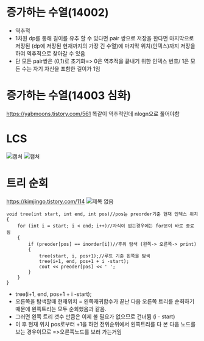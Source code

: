 # 증가하는 수열(14002)
 - 역추적
 - 1차원 dp를 통해 길이를 유추 할 수 있다면 pair 쌍으로 저장을 한다면 마지막으로 저장된
    (dp에 저장된 현재까지의 가장 긴 수열)에 마지막 위치(인덱스)까지 저장을 하여 역추적으로 찾아갈 수 있음
 -  단 모든 pair쌍은 (0,1)로 초기화=> 0은 역추적을 끝내기 위한 인덱스 번호/ 1은 모든 수는 자기 자신을 포함한 길이가 1임

# 증가하는 수열(14003 심화)
https://yabmoons.tistory.com/561
똑같이 역추적인데 nlogn으로 풀어야함

# LCS
![캡처](https://github.com/bbangHo/condingTest/assets/112802506/11057a46-91fa-4124-b8ac-a1fc1e5a1dd9)
![캡처](https://github.com/bbangHo/condingTest/assets/112802506/1936c04e-584e-4a1f-ab67-3e36620241cb)

# 트리 순회
https://kimjingo.tistory.com/114
![제목 없음](https://github.com/bbangHo/condingTest/assets/112802506/9c91a55e-a31d-4288-aaa2-41b92b8c3470)

	void tree(int start, int end, int pos)//pos는 preorder기준 현재 인덱스 위치
	{
		for (int i = start; i < end; i++)//자식이 없는경우에는 for문이 바로 종료됨
		{
			if (preoder[pos] == inorder[i])//후위 탐색 (왼쪽-> 오른쪽-> print)
			{
				tree(start, i, pos+1);//루트 기준 왼쪽을 탐색
				tree(i+1, end, pos+1 + i -start);
				cout << preoder[pos] << ' ';
			}
		}
	}
 - tree(i+1, end, pos+1 + i -start);
 - 오른쪽을 탐색할때 현재위치 = 왼쪽재귀함수가 끝난 다음 오른쪽 트리를 순회하기 때문에 왼쪽트리는 모두 순회했음과 같음.
 - 그러면 왼쪽 트리 갯수 만큼은 이제 볼 필요가 없으므로 건너뜀 (i - start)
 - 이 후 현재 위치 pos로부터 +1을 하면 전위순위에서 왼쪽트리를 다 본 다음 노드를 보는 경우이므로 =>오른쪽노드를 보러 가는거임
